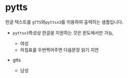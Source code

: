 # pytts
한글 텍스트를 `gTTS`와`pyttsx3`를 이용하여 출력하는 샘플입니다. 

- `pyttsx3`특성상 한글을 지원하는 것은 윈도에서만 가능, 

  - 여성
  - 마침표를 두번찍어주면 다음문장 읽기 지연 

- gtts 

  - 남성 

     

 
